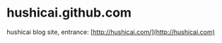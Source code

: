 hushicai.github.com
===================

hushicai blog site, entrance: [http://hushicai.com/](http://hushicai.com)
